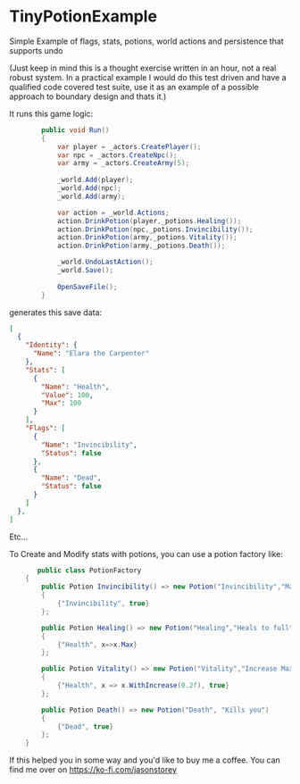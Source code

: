 # TinyPotionExample
Simple Example of flags, stats, potions, world actions and persistence that supports undo

(Just keep in mind this is a thought exercise written in an hour, not a real robust system. In a practical example I would do this test driven and have a qualified code covered test suite, use it as an example of a possible approach to boundary design and thats it.)

It runs this game logic:



```cs
        public void Run()
        {
            var player = _actors.CreatePlayer();
            var npc = _actors.CreateNpc();
            var army = _actors.CreateArmy(5);
            
            _world.Add(player);
            _world.Add(npc);
            _world.Add(army);

            var action = _world.Actions;
            action.DrinkPotion(player,_potions.Healing());
            action.DrinkPotion(npc,_potions.Invincibility());
            action.DrinkPotion(army,_potions.Vitality());
            action.DrinkPotion(army,_potions.Death());

            _world.UndoLastAction();
            _world.Save();
            
            OpenSaveFile();
        }
```

generates this save data:

```json
[
  {
    "Identity": {
      "Name": "Elara the Carpenter"
    },
    "Stats": [
      {
        "Name": "Health",
        "Value": 100,
        "Max": 100
      }
    ],
    "Flags": [
      {
        "Name": "Invincibility",
        "Status": false
      },
      {
        "Name": "Dead",
        "Status": false
      }
    ]
  },
]
```
Etc...

To Create and Modify stats with potions, you can use a potion factory like:

```cs
       public class PotionFactory
    {
        public Potion Invincibility() => new Potion("Invincibility","Makes you invincible")
        {
            {"Invincibility", true}
        };

        public Potion Healing() => new Potion("Healing","Heals to full")
        {
            {"Health", x=>x.Max}
        };

        public Potion Vitality() => new Potion("Vitality","Increase Max Health by 20%")
        {
            {"Health", x => x.WithIncrease(0.2f), true}
        };

        public Potion Death() => new Potion("Death", "Kills you")
        {
            {"Dead", true}
        };
    }
```

If this helped you in some way and you'd like to buy me a coffee. You can find me over on https://ko-fi.com/jasonstorey

